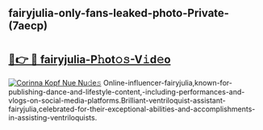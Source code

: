 ## fairyjulia-only-fans​-leaked-photo​-Private-(7aecp)


# <h2><a href="https://mediaupload.pro?title=fairyjulia&ref=git">🔗👉 🔴 fairyjulia-P𝚑ot𝚘𝚜-V𝚒d𝚎o</a></h2>

[![Corinna Kopf Nue Nu𝚍e𝚜](https://i.imgur.com/0qMVB7G.gif)](https://mediaupload.pro?title=fairyjulia&ref=git)
Online-influencer-fairyjulia,known-for-publishing-dance-and-lifestyle-content,-including-performances-and-vlogs-on-social-media-platforms.Brilliant-ventriloquist-assistant-fairyjulia,celebrated-for-their-exceptional-abilities-and-accomplishments-in-assisting-ventriloquists.  